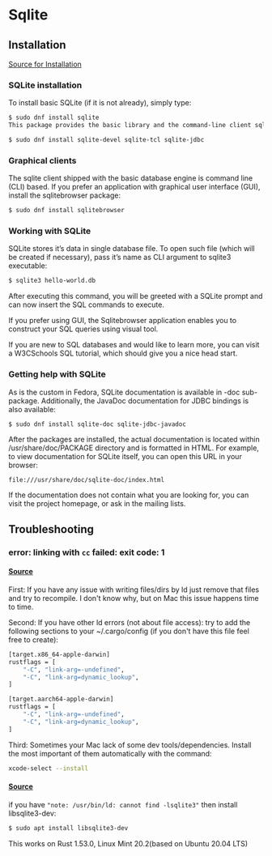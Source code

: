 # Sqlite

## Installation

[Source for Installation](https://developer.fedoraproject.org/tech/database/sqlite/about.html)

### SQLite installation

To install basic SQLite (if it is not already), simply type:

```bash
$ sudo dnf install sqlite
This package provides the basic library and the command-line client sqlite. In order to access SQLite databases from various programming languages (C, Tcl, Java), the language bindings need to be installed separately:
```

```bash
$ sudo dnf install sqlite-devel sqlite-tcl sqlite-jdbc
```

### Graphical clients

The sqlite client shipped with the basic database engine is command line (CLI) based. If you prefer an application with graphical user interface (GUI), install the sqlitebrowser package:

```bash
$ sudo dnf install sqlitebrowser
```

### Working with SQLite

SQLite stores it’s data in single database file. To open such file (which will be created if necessary), pass it’s name as CLI argument to sqlite3 executable:

```bash
$ sqlite3 hello-world.db
```

After executing this command, you will be greeted with a SQLite prompt and can now insert the SQL commands to execute.

If you prefer using GUI, the Sqlitebrowser application enables you to construct your SQL queries using visual tool.

If you are new to SQL databases and would like to learn more, you can visit a W3CSchools SQL tutorial, which should give you a nice head start.

### Getting help with SQLite

As is the custom in Fedora, SQLite documentation is available in -doc sub-package. Additionally, the JavaDoc
documentation for JDBC bindings is also available:

```bash
$ sudo dnf install sqlite-doc sqlite-jdbc-javadoc
```

After the packages are installed, the actual documentation is located within /usr/share/doc/PACKAGE directory and is formatted in HTML. For example, to view documentation for SQLite itself, you can open this URL in your browser:

```
file:///usr/share/doc/sqlite-doc/index.html
```

If the documentation does not contain what you are looking for, you can visit the project homepage, or ask in the mailing lists.

## Troubleshooting

### error: linking with `cc` failed: exit code: 1

#### [Source](https://stackoverflow.com/a/65698711)

First: If you have any issue with writing files/dirs by ld just remove that files and try to recompile. I don't know why, but on Mac this issue happens time to time.

Second: If you have other ld errors (not about file access): try to add the following sections to your ~/.cargo/config (if you don't have this file feel free to create):

```bash
[target.x86_64-apple-darwin]
rustflags = [
    "-C", "link-arg=-undefined",
    "-C", "link-arg=dynamic_lookup",
]
```

```bash
[target.aarch64-apple-darwin]
rustflags = [
    "-C", "link-arg=-undefined",
    "-C", "link-arg=dynamic_lookup",
]
```

Third: Sometimes your Mac lack of some dev tools/dependencies. Install the most important of them automatically with the command:

```bash
xcode-select --install
```

#### [Source](https://stackoverflow.com/a/68343731)

if you have `"note: /usr/bin/ld: cannot find -lsqlite3"`
then install libsqlite3-dev:

```bash
$ sudo apt install libsqlite3-dev
```

This works on Rust 1.53.0, Linux Mint 20.2(based on Ubuntu 20.04 LTS)
